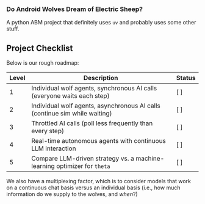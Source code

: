### Do Android Wolves Dream of Electric Sheep?

A python ABM project that definitely uses `uv` and probably uses some other stuff. 

## Project Checklist

Below is our rough roadmap:

| Level | Description                                                                 | Status |
|-------|-----------------------------------------------------------------------------|--------|
| 1     | Individual wolf agents, synchronous AI calls (everyone waits each step)     | [ ]    |
| 2     | Individual wolf agents, asynchronous AI calls (continue sim while waiting)  | [ ]    |
| 3     | Throttled AI calls (poll less frequently than every step)                   | [ ]    |
| 4     | Real-time autonomous agents with continuous LLM interaction                 | [ ]    |
| 5     | Compare LLM-driven strategy vs. a machine-learning optimizer for `theta`     | [ ]    |


We also have a multiplexing factor, which is to consider models that work on a continuous chat basis versus an individual basis (i.e., how much information do we supply to the wolves, and *when*?)
